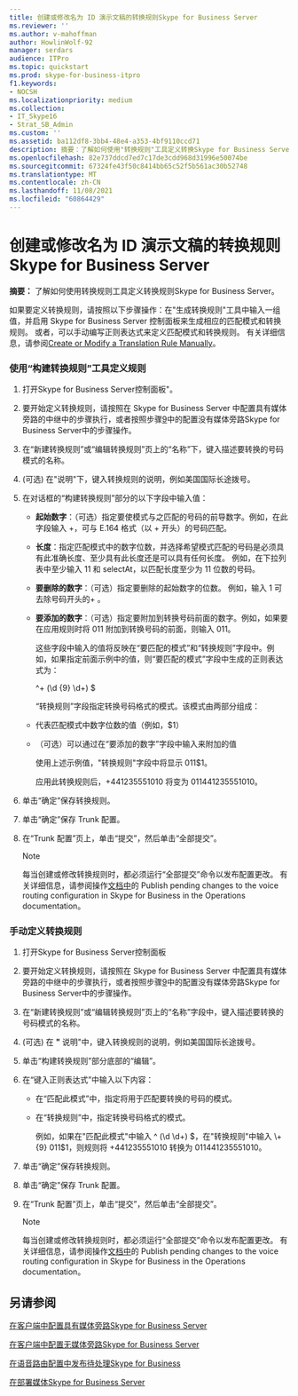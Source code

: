 ```yaml
---
title: 创建或修改名为 ID 演示文稿的转换规则Skype for Business Server
ms.reviewer: ''
ms.author: v-mahoffman
author: HowlinWolf-92
manager: serdars
audience: ITPro
ms.topic: quickstart
ms.prod: skype-for-business-itpro
f1.keywords:
- NOCSH
ms.localizationpriority: medium
ms.collection:
- IT_Skype16
- Strat_SB_Admin
ms.custom: ''
ms.assetid: ba112df8-3bb4-48e4-a353-4bf9110ccd71
description: 摘要：了解如何使用"转换规则"工具定义转换Skype for Business Server。
ms.openlocfilehash: 82e737ddcd7ed7c17de3cdd968d31996e50074be
ms.sourcegitcommit: 67324fe43f50c8414bb65c52f5b561ac30b52748
ms.translationtype: MT
ms.contentlocale: zh-CN
ms.lasthandoff: 11/08/2021
ms.locfileid: "60864429"
---
```

# <a name="create-or-modify-a-translation-rule-for-called-id-presentation-in-skype-for-business-server"></a>创建或修改名为 ID 演示文稿的转换规则Skype for Business Server

**摘要：** 了解如何使用转换规则工具定义转换规则Skype for Business Server。

如果要定义转换规则，请按照以下步骤操作：在"生成转换规则"工具中输入一组值，并启用 Skype for Business Server 控制面板来生成相应的匹配模式和转换规则。 或者，可以手动编写正则表达式来定义匹配模式和转换规则。 有关详细信息，请参阅[Create or Modify a Translation Rule Manually](/previous-versions/office/lync-server-2013/lync-server-2013-create-or-modify-a-translation-rule-manually)。

### <a name="to-define-a-rule-by-using-the-build-a-translation-rule-tool"></a>使用“构建转换规则”工具定义规则

1. 打开Skype for Business Server控制面板"。

2. 要开始定义转换规则，请按照在 Skype for Business Server 中配置具有媒体旁路的中继中的步骤执行，或者按照步骤[9](configure-trunk-with-media-bypass.md)中的配置没有媒体旁路Skype for Business Server中的步骤操作。 [](configure-trunk-without-media-bypass.md)

3. 在“新建转换规则”或“编辑转换规则”页上的“名称”下，键入描述要转换的号码模式的名称。

4.  (可选) 在"说明"下，键入转换规则的说明，例如美国国际长途拨号。

5. 在对话框的“构建转换规则”部分的以下字段中输入值：

   - **起始数字**：（可选）指定要使模式与之匹配的号码的前导数字。例如，在此字段输入 +，可与 E.164 格式（以 + 开头）的号码匹配。

   - **长度**：指定匹配模式中的数字位数，并选择希望模式匹配的号码是必须具有此准确长度、至少具有此长度还是可以具有任何长度。 例如，在下拉列表中至少输入 11 和 selectAt，以匹配长度至少为 11 位数的号码。

   - **要删除的数字**：（可选）指定要删除的起始数字的位数。 例如，输入 1 可去除号码开头的+ 。

   - **要添加的数字**：（可选）指定要附加到转换号码前面的数字。例如，如果要在应用规则时将 011 附加到转换号码的前面，则输入 011。

     这些字段中输入的值将反映在“要匹配的模式”和“转换规则”字段中。例如，如果指定前面示例中的值，则“要匹配的模式”字段中生成的正则表达式为：

     ^\+ (\d {9} \d+) $

     “转换规则”字段指定转换号码格式的模式。该模式由两部分组成：

   - 代表匹配模式中数字位数的值（例如，$1）

   - （可选）可以通过在“要添加的数字”字段中输入来附加的值

     使用上述示例值，"转换规则"字段中将显示 011$1。 

     应用此转换规则后，+441235551010 将变为 011441235551010。

6. 单击“确定”保存转换规则。

7. 单击“确定”保存 Trunk 配置。

8. 在“Trunk 配置”页上，单击“提交”，然后单击“全部提交”。

   > [!NOTE]
   > 每当创建或修改转换规则时，都必须运行“全部提交”命令以发布配置更改。 有关详细信息，请参阅操作[文档中](voice-route-config-changes.md)的 Publish pending changes to the voice routing configuration in Skype for Business in the Operations documentation。

### <a name="to-define-a-translation-rule-manually"></a>手动定义转换规则

1. 打开Skype for Business Server控制面板

2. 要开始定义转换规则，请按照在 Skype for Business Server 中配置具有媒体旁路的中继中的步骤执行，或者按照步骤[9](configure-trunk-with-media-bypass.md)中的配置没有媒体旁路Skype for Business Server中的步骤操作。 [](configure-trunk-without-media-bypass.md)

3. 在“新建转换规则”或“编辑转换规则”页上的“名称”字段中，键入描述要转换的号码模式的名称。

4.  (可选) 在 **"** 说明"中，键入转换规则的说明，例如美国国际长途拨号。

5. 单击“构建转换规则”部分底部的“编辑”。

6. 在“键入正则表达式”中输入以下内容：

   - 在“匹配此模式”中，指定将用于匹配要转换的号码的模式。

   - 在“转换规则”中，指定转换号码格式的模式。

     例如，如果在"匹配此模式"中输入 ^ (\d \d+) $，在"转换规则"中输入 \+ {9} 011$1，则规则将 +441235551010 转换为 011441235551010。

7. 单击“确定”保存转换规则。

8. 单击“确定”保存 Trunk 配置。

9. 在“Trunk 配置”页上，单击“提交”，然后单击“全部提交”。

    > [!NOTE]
    > 每当创建或修改转换规则时，都必须运行“全部提交”命令以发布配置更改。 有关详细信息，请参阅操作[文档中](voice-route-config-changes.md)的 Publish pending changes to the voice routing configuration in Skype for Business in the Operations documentation。

## <a name="see-also"></a>另请参阅

[在客户端中配置具有媒体旁路Skype for Business Server](configure-trunk-with-media-bypass.md)

[在客户端中配置无媒体旁路Skype for Business Server](configure-trunk-without-media-bypass.md)

[在语音路由配置中发布待处理Skype for Business](voice-route-config-changes.md)

[在部署媒体Skype for Business Server](deploy-media-bypass.md)
